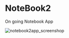 # NoteBook2
On going Notebook App

![notebook2app_screenshop](https://cloud.githubusercontent.com/assets/12674894/17077915/6174fe82-50e3-11e6-889b-5ec1b3d08aa7.png)
